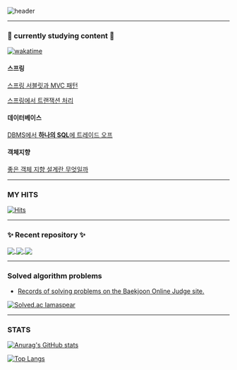 ![header](https://capsule-render.vercel.app/api?type=slice&color=gradient&text=%this-is-spear%20%20&height=200&fontSize=100)
<!-- ![header](https://capsule-render.vercel.app/api?type=waving&color=auto&height=300&section=header&text=this-is-spear&fontSize=90) -->
---

### 🌟 currently studying content 🌟

[![wakatime](https://wakatime.com/badge/user/90b119ca-80b9-4368-a9d2-3404cc5dd55b.svg)](https://wakatime.com/@90b119ca-80b9-4368-a9d2-3404cc5dd55b)


#### 스프링

[스프링 서블릿과 MVC 패턴](https://github.com/this-is-spear/posting-review/blob/tis/tis/2022-03-24/스프링과-MVC-패턴.md)

[스프링에서 트랜잭션 처리](https://github.com/this-is-spear/posting-review/blob/tis/tis/2022-03-10/스프링에서-트랜잭션-처리.md)

#### 데이터베이스

[DBMS에서 **하나의 SQL**에  트레이드 오프](https://github.com/this-is-spear/posting-review/blob/tis/tis/2022-04-07/DBMS_하나의_구문에서_트레이드_오프.md)

#### 객체지향

[좋은 객체 지향 설계란 무엇일까](https://github.com/this-is-spear/posting-review/blob/tis/tis/2022-02-24/좋은-객체지향-설계란-무엇일까.md)

---
### MY HITS
  [![Hits](https://hits.seeyoufarm.com/api/count/incr/badge.svg?url=https%3A%2F%2Fgithub.com%2FImaspear&count_bg=%239A9B9A&title_bg=%23555555&icon=&icon_color=%23E7E7E7&title=hits&edge_flat=false)](https://hits.seeyoufarm.com)

---

### ✨ Recent  repository ✨

<a href="https://github.com/next-step/ddd-legacy/tree/this-is-spear">
  <img align="center" src="https://github-readme-stats.vercel.app/api/pin/?username=this-is-spear&repo=ddd-legacy" />
</a>
<a href="https://github.com/this-is-spear/posting-review/tree/tis/tis">
  <img align="center" src="https://github-readme-stats.vercel.app/api/pin/?username=this-is-spear&repo=posting-review" />
</a>
<a href="https://github.com/this-is-spear/spring-community-project">
  <img align="center" src="https://github-readme-stats.vercel.app/api/pin/?username=this-is-spear&repo=spring-community-project" />
</a>
<!--
<a href="https://github.com/this-is-spear/spring-community-project">
  <img align="center" src="https://github-readme-stats.vercel.app/api/pin/?username=this-is-spear&repo=spring-community-project" />
</a>
-->

---
### Solved algorithm problems
-  [Records of solving problems on the Baekjoon Online Judge site.](https://solved.ac/profile/geonc123)


[![Solved.ac Iamaspear](http://mazassumnida.wtf/api/v2/generate_badge?boj=geonc123)](https://solved.ac/geonc123)
<!-- ![Iamaspear profile](http://mazandi.herokuapp.com/api?handle=geonc123&theme=cold)
 -->
---


### STATS



[![Anurag's GitHub stats](https://github-readme-stats.vercel.app/api?username=this-is-spear)](https://github.com/anuraghazra/github-readme-stats)

[![Top Langs](https://github-readme-stats.vercel.app/api/top-langs/?username=this-is-spear&layout=compact)](https://github.com/anuraghazra/github-readme-stats)

